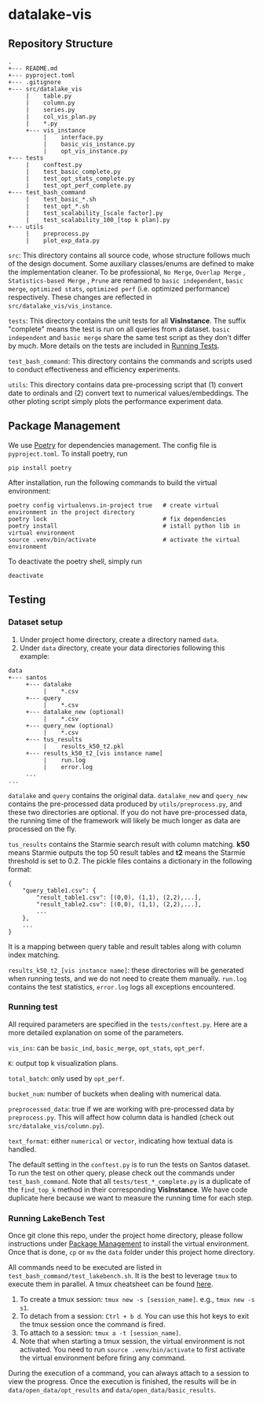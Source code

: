 # datalake-vis

## Repository Structure
```
.
+--- README.md
+--- pyproject.toml
+--- .gitignore
+--- src/datalake_vis
     |    table.py
     |    column.py
     |    series.py
     |    col_vis_plan.py
     |    *.py
     +--- vis_instance
          |    interface.py
          |    basic_vis_instance.py
          |    opt_vis_instance.py
+--- tests
     |    conftest.py
     |    test_basic_complete.py
     |    test_opt_stats_complete.py
     |    test_opt_perf_complete.py
+--- test_bash_command
     |    test_basic_*.sh
     |    test_opt_*.sh
     |    test_scalability_[scale factor].py
     |    test_scalability_100_[top k plan].py
+--- utils
     |    preprocess.py
     |    plot_exp_data.py
```
`src`: This directory contains all source code, whose structure follows much of the design document. Some auxiliary classes/enums are defined to make the implementation cleaner. To be professional, `No Merge`, `Overlap Merge` , `Statistics-based Merge` , `Prune` are renamed to `basic independent`, `basic merge`, `optimized stats`, `optimized perf` (i.e. optimized performance) respectively. These changes are reflected in `src/datalake_vis/vis_instance`.

`tests`: This directory contains the unit tests for all **VisInstance**. The suffix "complete" means the test is run on all queries from a dataset. `basic independent` and `basic merge` share the same test script as they don't differ by much. More details on the tests are included in [Running Tests](#testing).

`test_bash_command`: This directory contains the commands and scripts used to conduct effectiveness and efficiency experiments.

`utils`: This directory contains data pre-processing script that (1) convert date to ordinals and (2) convert text to numerical values/embeddings. The other ploting script simply plots the performance experiment data.

## Package Management
We use [Poetry](https://python-poetry.org/) for dependencies management. The config file is `pyproject.toml`. To install poetry, run
```
pip install poetry
```
After installation, run the following commands to build the virtual environment:
```
poetry config virtualenvs.in-project true   # create virtual environment in the project directory
poetry lock                                 # fix dependencies
poetry install                              # istall python lib in virtual environment
source .venv/bin/activate                   # activate the virtual environment
```
To deactivate the poetry shell, simply run
```
deactivate
```

## Testing
### Dataset setup
1. Under project home directory, create a directory named `data`.
2. Under `data` directory, create your data directories following this example:
```
data
+--- santos
     +--- datalake
          |    *.csv
     +--- query
          |    *.csv
     +--- datalake_new (optional)
          |    *.csv
     +--- query_new (optional)
          |    *.csv
     +--- tus_results
          |    results_k50_t2.pkl
     +--- results_k50_t2_[vis instance name]
          |    run.log
          |    error.log
     ...
...
```
`datalake` and `query` contains the original data. `datalake_new` and `query_new` contains the pre-processed data produced by `utils/preprocess.py`, and these two directories are optional. If you do not have pre-processed data, the running time of the framework will likely be much longer as data are processed on the fly.

`tus_results` contains the Starmie search result with column matching. **k50** means Starmie outputs the top 50 result tables and **t2** means the Starmie threshold is set to 0.2. The pickle files contains a dictionary in the following format:
```
{
    "query_table1.csv": {
        "result_table1.csv": [(0,0), (1,1), (2,2),...],
        "result_table2.csv": [(0,0), (1,1), (2,2),...],
        ...
    },
    ...
}
```
It is a mapping between query table and result tables along with column index matching.

`results_k50_t2_[vis instance name]`: these directories will be generated when running tests, and we do not need to create them manually. `run.log` contains the test statistics, `error.log` logs all exceptions encountered.


### Running test
All required parameters are specified in the `tests/conftest.py`. Here are a more detailed explanation on some of the parameters.

`vis_ins`: can be `basic_ind`, `basic_merge`, `opt_stats`, `opt_perf`.

`K`: output top k visualization plans.

`total_batch`: only used by `opt_perf`. 

`bucket_num`: number of buckets when dealing with numerical data.

`preprocessed_data`: true if we are working with pre-processed data by `preprocess.py`. This will affect how column data is handled (check out `src/datalake_vis/column.py`).

`text_format`: either `numerical` or `vector`, indicating how textual data is handled.

The default setting in the `conftest.py` is to run the tests on Santos dataset. To run the test on other query, please check out the commands under `test_bash_command`. Note that all `tests/test_*_complete.py` is a duplicate of the `find_top_k` method in their corresponding **VisInstance**. We have code duplicate here because we want to measure the running time for each step.

### Running LakeBench Test
Once git clone this repo, under the project home directory, please follow instructions under [Package Management](#package-management) to install the virtual environment. Once that is done, `cp` or `mv` the `data` folder under this project home directory. 

All commands need to be executed are listed in `test_bash_command/test_lakebench.sh`. It is the best to leverage `tmux` to execute them in parallel. A tmux cheatsheet can be found [here](https://tmuxcheatsheet.com/). 

1. To create a tmux session: `tmux new -s [session_name]`. e.g., `tmux new -s s1`.
2. To detach from a session: `Ctrl + b d`. You can use this hot keys to exit the tmux session once the command is fired.
3. To attach to a session: `tmux a -t [session_name]`.
4. Note that when starting a tmux session, the virtual environment is not activated. You need to run `source .venv/bin/activate` to first activate the virtual environment before firing any command.

During the execution of a command, you can always attach to a session to view the progress. Once the execution is finished, the results will be in `data/open_data/opt_results` and `data/open_data/basic_results`.


